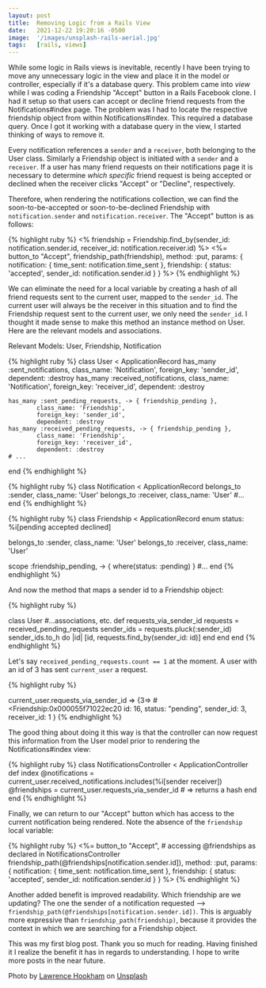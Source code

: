 ```yaml
---
layout: post
title:  Removing Logic from a Rails View
date:   2021-12-22 19:20:16 -0500
image:  '/images/unsplash-rails-aerial.jpg'
tags:   [rails, views]
---
```


While some logic in Rails views is inevitable, recently I have been trying to move any unnecessary logic in the view and place it in the model or controller, especially if it's a database query. This problem came into *view* while I was coding a Friendship "Accept" button in a Rails Facebook clone.
I had it setup so that users can accept or decline friend requests from the Notifications#index page. The problem was I had to locate the respective friendship object from within Notifications#index. This required a database query. Once I got it working with a database query in the view, I started thinking of ways to remove it.

Every notification references a `sender` and a `receiver`, both belonging to the User class. Similarly a Friendship object is initiated with a `sender` and a `receiver`. If a user has many friend requests on their notifications page it is necessary to determine *which specific* friend request is being accepted or declined when the receiver clicks "Accept" or "Decline", respectively.

Therefore, when rendering the notifications collection, we can find the soon-to-be-accepted or soon-to-be-declined Friendship with ` notification.sender ` and
`notification.receiver`. The "Accept" button is as follows:

{% highlight ruby %}
  <% friendship = Friendship.find_by(sender_id: notification.sender.id,
                                     receiver_id: notification.receiver.id) %>
  <%= button_to "Accept",
              friendship_path(friendship),
              method: :put,
              params: {  notification: { time_sent: notification.time_sent },
                         friendship: { status: 'accepted', sender_id: notification.sender.id } }
                         %>
{% endhighlight %}

We can eliminate the need for a local variable by creating a hash of all friend requests sent to the current user, mapped to the `sender_id`. The current user will always be the receiver in this situation and to find the Friendship request sent to the current user, we only need the `sender_id`. I thought it made sense to make this method an instance method on User. Here are the relevant models and associations.

Relevant Models: User, Friendship, Notification

{% highlight ruby %}
  class User < ApplicationRecord
    has_many :sent_notifications,
            class_name: 'Notification',
            foreign_key: 'sender_id',
            dependent: :destroy
    has_many :received_notifications,
            class_name: 'Notification',
            foreign_key: 'receiver_id',
            dependent: :destroy

    has_many :sent_pending_requests, -> { friendship_pending },
            class_name: 'Friendship',
            foreign_key: 'sender_id',
            dependent: :destroy
    has_many :received_pending_requests, -> { friendship_pending },
            class_name: 'Friendship',
            foreign_key: 'receiver_id',
            dependent: :destroy
    # ...
  end
{% endhighlight %}

{% highlight ruby %}
class Notification < ApplicationRecord
  belongs_to :sender, class_name: 'User'
  belongs_to :receiver, class_name: 'User'
  #...
end
{% endhighlight %}

{% highlight ruby %}
class Friendship < ApplicationRecord
  enum status: %i[pending accepted declined]

  belongs_to :sender, class_name: 'User'
  belongs_to :receiver, class_name: 'User'

  scope :friendship_pending, -> { where(status: :pending) }
  #...
end
{% endhighlight %}

And now the method that maps a sender id to a Friendship object:

{% highlight ruby %}

  class User
  #...associations, etc.
    def requests_via_sender_id
      requests = received_pending_requests
      sender_ids = requests.pluck(:sender_id)
      sender_ids.to_h do |id|
        [id, requests.find_by(sender_id: id)]
      end
    end
  end
{% endhighlight %}

Let's say `received_pending_requests.count == 1` at the moment. A user with an id of 3 has sent `current_user` a request.

{% highlight ruby %}

current_user.requests_via_sender_id =>
{3=>
  #<Friendship:0x000055f71022ec20
   id: 16,
   status: "pending",
   sender_id: 3,
   receiver_id: 1 }
{% endhighlight %}

The good thing about doing it this way is that the controller can now request this information from the User model prior to rendering the Notifications#index view:

{% highlight ruby %}
  class NotificationsController < ApplicationController
    def index
      @notifications = current_user.received_notifications.includes(%i[sender receiver])
      @friendships = current_user.requests_via_sender_id # => returns a hash
    end
  end
{% endhighlight %}

Finally, we can return to our "Accept" button which has access to the current notification being rendered.
Note the absence of the `friendship` local variable:

{% highlight ruby %}
  <%= button_to "Accept",
              # accessing @friendships as declared in NotificationsController
              friendship_path(@friendships[notification.sender.id]),
              method: :put,
              params: {  notification: { time_sent: notification.time_sent },
                         friendship: { status: 'accepted', sender_id: notification.sender.id } }
                         %>
{% endhighlight %}

Another added benefit is improved readability. Which friendship are we updating? The one the sender of a notification requested -->
`friendship_path(@friendships[notification.sender.id])`. This is arguably more expressive than `friendship_path(friendship)`, because it provides the context in which we are searching for a Friendship object.

This was my first blog post. Thank you so much for reading. Having finished it I realize the benefit it has in regards to understanding. I hope to write more posts in the near future.

Photo by <a href="https://unsplash.com/@hookie1001?utm_source=unsplash&utm_medium=referral&utm_content=creditCopyText">Lawrence Hookham</a> on
<a href="https://unsplash.com/s/photos/rails-view?utm_source=unsplash&utm_medium=referral&utm_content=creditCopyText">Unsplash</a>
  